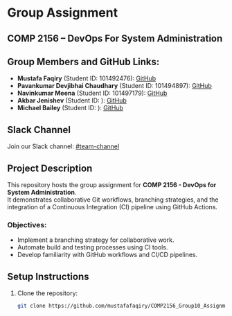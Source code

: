 # Group Assignment

## COMP 2156 – DevOps For System Administration

## Group Members and GitHub Links:

- **Mustafa Faqiry** (Student ID: 101492476): [GitHub](https://github.com/mustafafaqiry)
- **Pavankumar Devjibhai Chaudhary** (Student ID: 101494897): [GitHub](https://github.com/PavanD2020-ai)
- **Navinkumar Meena** (Student ID: 101497179): [GitHub](https://github.com/Navinkumar0908)
- **Akbar Jenishev** (Student ID: ): [GitHub](https://github.com/jenishevnd)
- **Michael Bailey** (Student ID: ): [GitHub](https://github.com/michaelbaile)

## Slack Channel

Join our Slack channel: [#team-channel](https://slack-8mm5020.slack.com/archives/C08A9JN5DQU)

## Project Description

This repository hosts the group assignment for **COMP 2156 - DevOps for System Administration**.  
It demonstrates collaborative Git workflows, branching strategies, and the integration of a Continuous Integration (CI) pipeline using GitHub Actions.

### Objectives:

- Implement a branching strategy for collaborative work.
- Automate build and testing processes using CI tools.
- Develop familiarity with GitHub workflows and CI/CD pipelines.

## Setup Instructions

1. Clone the repository:
   ```bash
   git clone https://github.com/mustafafaqiry/COMP2156_Group10_Assignment.git
   ```
